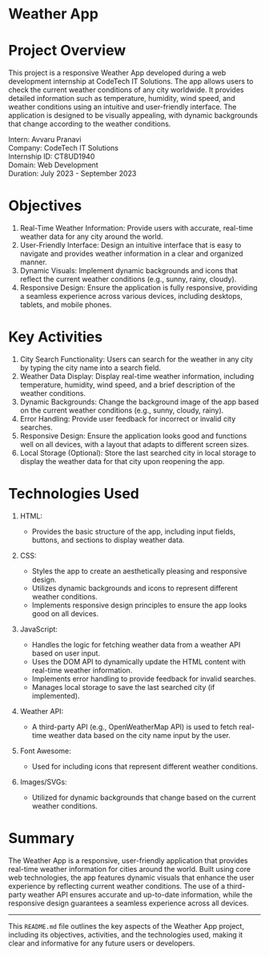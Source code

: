 # Weather App

# Project Overview

This project is a responsive Weather App developed during a web development internship at CodeTech IT Solutions. The app allows users to check the current weather conditions of any city worldwide. It provides detailed information such as temperature, humidity, wind speed, and weather conditions using an intuitive and user-friendly interface. The application is designed to be visually appealing, with dynamic backgrounds that change according to the weather conditions.

Intern: Avvaru Pranavi  
Company: CodeTech IT Solutions  
Internship ID: CT8UD1940  
Domain: Web Development  
Duration: July 2023 - September 2023 

# Objectives

1. Real-Time Weather Information: Provide users with accurate, real-time weather data for any city around the world.
2. User-Friendly Interface: Design an intuitive interface that is easy to navigate and provides weather information in a clear and organized manner.
3. Dynamic Visuals: Implement dynamic backgrounds and icons that reflect the current weather conditions (e.g., sunny, rainy, cloudy).
4. Responsive Design: Ensure the application is fully responsive, providing a seamless experience across various devices, including desktops, tablets, and mobile phones.

# Key Activities

1. City Search Functionality: Users can search for the weather in any city by typing the city name into a search field.
2. Weather Data Display: Display real-time weather information, including temperature, humidity, wind speed, and a brief description of the weather conditions.
3. Dynamic Backgrounds: Change the background image of the app based on the current weather conditions (e.g., sunny, cloudy, rainy).
4. Error Handling: Provide user feedback for incorrect or invalid city searches.
5. Responsive Design: Ensure the application looks good and functions well on all devices, with a layout that adapts to different screen sizes.
6. Local Storage (Optional): Store the last searched city in local storage to display the weather data for that city upon reopening the app.

# Technologies Used

1. HTML:
   - Provides the basic structure of the app, including input fields, buttons, and sections to display weather data.

2. CSS:
   - Styles the app to create an aesthetically pleasing and responsive design.
   - Utilizes dynamic backgrounds and icons to represent different weather conditions.
   - Implements responsive design principles to ensure the app looks good on all devices.

3. JavaScript:
   - Handles the logic for fetching weather data from a weather API based on user input.
   - Uses the DOM API to dynamically update the HTML content with real-time weather information.
   - Implements error handling to provide feedback for invalid searches.
   - Manages local storage to save the last searched city (if implemented).

4. Weather API:
   - A third-party API (e.g., OpenWeatherMap API) is used to fetch real-time weather data based on the city name input by the user.

5. Font Awesome:
   - Used for including icons that represent different weather conditions.

6. Images/SVGs:
   - Utilized for dynamic backgrounds that change based on the current weather conditions.

# Summary

The Weather App is a responsive, user-friendly application that provides real-time weather information for cities around the world. Built using core web technologies, the app features dynamic visuals that enhance the user experience by reflecting current weather conditions. The use of a third-party weather API ensures accurate and up-to-date information, while the responsive design guarantees a seamless experience across all devices.

---

This `README.md` file outlines the key aspects of the Weather App project, including its objectives, activities, and the technologies used, making it clear and informative for any future users or developers.
